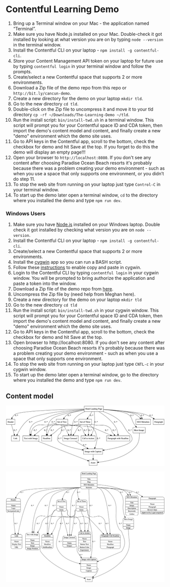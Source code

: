 # Contentful Learning Demo

1. Bring up a Terminal window on your Mac - the application named “Terminal”.
2. Make sure you have Node.js installed on your Mac. Double-check it got installed by looking at what version you are on by typing `node --version` in the terminal window.
3. Install the Contentful CLI on your laptop - `npm install -g contentful-cli`.
4. Store your Content Management API token on your laptop for future use by typing `contentful login` in your terminal window and follow the prompts.
5. Create/select a new Contentful space that supports 2 or more environments.
6. Download a Zip file of the demo repo from this repo or `http://bit.ly/cancun-demo`.
7. Create a new directory for the demo on your laptop `mkdir tld`.
8. Go to the new directory `cd tld`.
9. Double-click on the Zip file to uncompress it and move it to your tld directory `cp -rf ~/Downloads/The-Learning-Demo ~/tld`.
10. Run the install script: `bin/install-twd.sh` in a terminal window. This script will prompt you for your Contentful space ID and CDA token, then import the demo's content model and content, and finally create a new "demo" environment which the demo site uses.
11. Go to API keys in the Contentful app, scroll to the bottom, check the checkbox for demo and hit Save at the top. If you forget to do this the demo will display an empty page!!!
12. Open your browser to `http://localhost:8080`. If you don't see any content after choosing Paradise Ocean Beach resorts it's probably because there was a problem creating your demo environment - such as when you use a space that only supports one environment, or you didn’t do step 11.
13. To stop the web site from running on your laptop just type `Control-C` in your terminal window.
14. To start up the demo later open a terminal window, `cd` to the directory where you installed the demo and type `npm run dev`.

### Windows Users

1. Make sure you have [Node.js](https://blog.teamtreehouse.com/install-node-js-npm-windows) installed on your Windows laptop. Double check it got installed by checking what version you are on `node --version`.
2. Install the Contentful CLI on your laptop - `npm install -g contentful-cli`.
3. Create/select a new Contentful space that supports 2 or more environments.
4. Install the [cygwin](https://cygwin.com/install.html) app so you can run a BASH script.
5. Follow these [instructions](https://www.question-defense.com/2009/04/01/how-to-copy-and-paste-from-the-cygwin-bash-prompt) to enable copy and paste in cygwin.
6. Login to the Contentful CLI by typing `contentful login` in your cygwin window. You will be prompted to bring authorize the application and paste a token into the window.
7. Download a Zip file of the demo repo from [here](https://drive.google.com/open?id=1HuDzmlksLzz4ZQ3tEnL0xRPIDIru-N_U).
8. Uncompress the Zip file by (need help from Meghan here).
9. Create a new directory for the demo on your laptop `mkdir tld`
10. Go to the new directory `cd tld`
11. Run the install script: `bin/install-twd.sh` in your cygwin window. This script will prompt you for your Contentful space ID and CDA token, then import the demo's content model and content, and finally create a new "demo" environment which the demo site uses.
12. Go to API keys in the Contentful app, scroll to the bottom, check the checkbox for demo and hit Save at the top. 
13. Open browser to http://localhost:8080. If you don't see any content after choosing Paradise Ocean Beach resorts it's probably because there was a problem creating your demo environment - such as when you use a space that only supports one environment.
14. To stop the web site from running on your laptop just type `CNTL-c` in your cygwin window.
15. To start up the demo later open a terminal window, go to the directory where you installed the demo and type `npm run dev`.


## Content model

![Content model simple](./winning-demo-content-model-simple.png)

![Content model full](./winning-demo-content-model.png)
